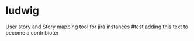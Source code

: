 # ludwig
User story and Story mapping tool for jira instances
#test
adding this text to become a contribioter

